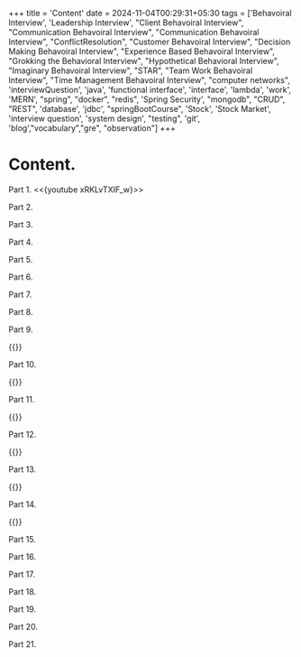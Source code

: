 +++
title = 'Content'
date = 2024-11-04T00:29:31+05:30
tags = ['Behavoiral Interview', 'Leadership Interview', "Client Behavoiral Interview", "Communication Behavoiral Interview",
    "Communication Behavoiral Interview", "ConflictResolution", "Customer Behavoiral Interview", "Decision Making Behavoiral Interview", "Experience Based Behavoiral Interview", "Grokking the Behavioral Interview", "Hypothetical Behavioral Interview", "Imaginary Behavoiral Interview", "STAR", "Team Work Behavoiral Interview", "Time Management Behavoiral Interview", "computer networks", 'interviewQuestion', 'java', 'functional interface', 'interface', 'lambda', 'work', 'MERN', "spring", "docker", "redis", 'Spring Security', "mongodb", "CRUD", "REST", 'database', 'jdbc', "springBootCourse", 'Stock', 'Stock Market', 'interview question', 'system design', "testing", 'git', 'blog',"vocabulary","gre", "observation"]
+++

# Content.


Part 1.
<<{youtube xRKLvTXIF_w}>>

Part 2.



Part 3.



Part 4.



Part 5.



Part 6.



Part 7.



Part 8.



Part 9.

{{<youtube OwAtWoNpfqI>}}

Part 10.

{{<youtube GG37s1tbuRk>}}

Part 11.

{{<youtube WwY0I6nT8YA>}}

Part 12.

{{<youtube BdP_2GPoM9I>}}

Part 13.

{{<youtube DICqtlgDTyI>}}

Part 14.

{{<youtube BtB7saDkm_s>}}

Part 15.



Part 16.



Part 17.



Part 18.



Part 19.



Part 20.



Part 21.




